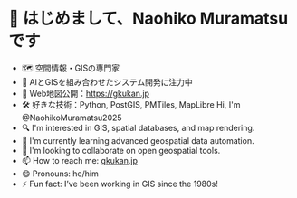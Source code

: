 # 👋 はじめまして、Naohiko Muramatsuです

- 🗺️ 空間情報・GISの専門家
- 🧠 AIとGISを組み合わせたシステム開発に注力中
- 📍 Web地図公開：https://gkukan.jp
- 🛠️ 好きな技術：Python, PostGIS, PMTiles, MapLibre
Hi, I'm @NaohikoMuramatsu2025  
- 🔍 I'm interested in GIS, spatial databases, and map rendering.  
- 🌱 I'm currently learning advanced geospatial data automation.  
- 🤝 I'm looking to collaborate on open geospatial tools.  
- 📫 How to reach me: [gkukan.jp](https://gkukan.jp)  
- 😄 Pronouns: he/him  
- ⚡ Fun fact: I’ve been working in GIS since the 1980s!

<!---
NaohikoMuramatsu2025/NaohikoMuramatsu2025 is a ✨ special ✨ repository because its `README.md` (this file) appears on your GitHub profile.
You can click the Preview link to take a look at your changes.
--->
